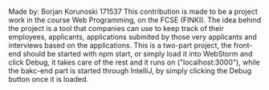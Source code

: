 Made by: Borjan Korunoski 171537
This contribution is made to be a project work in the course Web Programming, on the FCSE (FINKI).
The idea behind the project is a tool that companies can use to keep track of their employees, applicants, applications submited by those very applicants and interviews based on the applications.
This is a two-part project, the front-end should be started with npm start, or simply load it into WebStorm and click Debug, it takes care of the rest and it runs on ("localhost:3000"), while the bakc-end part is started through IntelliJ, by simply clicking the Debug button once it is loaded.